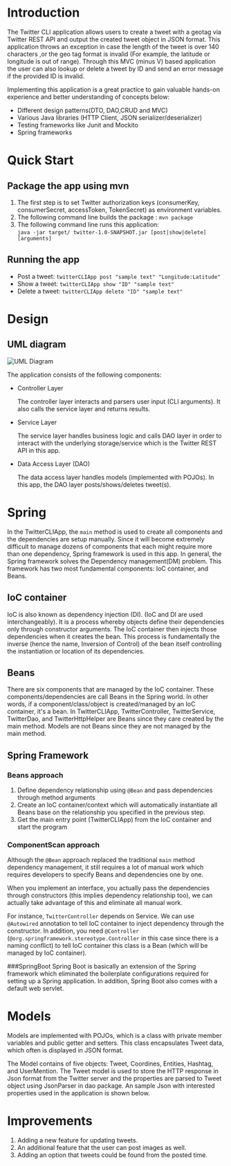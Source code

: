 # Introduction

The Twitter CLI application allows users to create a tweet with a geotag via Twitter REST API and output the created tweet object in JSON format. 
This application throws an exception in case the length of the tweet is over 140 characters ,or the geo tag format is invalid (For example, the latitude or longitude is out of range).
Through this MVC (minus V) based application the user can also lookup or delete a tweet by ID and send an error message if the provided ID is invalid.

Implementing this application is a great practice to gain valuable hands-on experience and better understanding of concepts below:
- Different design patterns(DTO, DAO,CRUD and MVC)
- Various Java libraries (HTTP Client, JSON serializer/deserializer) 
- Testing frameworks like Junit and Mockito
- Spring frameworks
# Quick Start

## Package the app using mvn
1. The first step is to set Twitter authorization keys (consumerKey, consumerSecret, accessToken, TokenSecret) as environment variables.
2. The following command line builds the package : ``mvn package`` 
3. The following command line runs this application: <br />
``java -jar target/ twitter-1.0-SNAPSHOT.jar [post|show|delete] [arguments]``

## Running the app
- Post a tweet: ``twitterCLIApp post "sample text" "Longitude:Latitude"``
- Show a tweet: ``twitterCLIApp show "ID" "sample text"``
- Delete a tweet: ``twitterCLIApp delete "ID" "sample text" ``

# Design
## UML diagram
![UML Diagram](./assets/UML%20Diagram.png)


The application consists of the following components:

- Controller Layer

    The controller layer interacts and parsers user input (CLI arguments). It also calls the service layer and returns results.

- Service Layer

    The service layer handles business logic and calls DAO layer in order to interact with the underlying storage/service which is the Twitter REST API in this app.

- Data Access Layer (DAO)

    The data access layer handles models (implemented with POJOs). In this app, the DAO layer posts/shows/deletes tweet(s).

# Spring

In the TwitterCLIApp, the `main` method is used to create all components and the dependencies are setup manually. Since it will become extremely difficult to manage  dozens of components that each might require more than one dependency,
Spring framework is used in this app. 
In general, the Spring framework solves the Dependency management(DM) problem. This framework has two most fundamental components: IoC container, and Beans.
## IoC container
IoC is also known as dependency injection (DI). (IoC and DI are used interchangeably). It is a process whereby objects define their dependencies only through constructor arguments. The IoC container then injects those dependencies when it creates the bean. This process is fundamentally the inverse (hence the name, Inversion of Control) of the bean itself controlling the instantiation or location of its dependencies.
## Beans
There are six components that are managed by the IoC container. These components/dependencies are call Beans in the Spring world. In other words, if a component/class/object is created/managed by an IoC container, it's a bean. In TwitterCLIApp, TwitterController, TwitterService, TwitterDao, and TwitterHttpHelper are Beans since they care created by the main method. Models are not Beans since they are not managed by the main method.
## Spring Framework
### Beans approach
1. Define dependency relationship using `@Bean` and pass dependencies through method arguments
2. Create an IoC container/context which will automatically instantiate all Beans base on the relationship you specified in the previous step.
3. Get the main entry point (TwitterCLIApp) from the IoC container and start the program
### ComponentScan approach
Although the `@Bean` approach replaced the traditional `main` method dependency management, it still requires a lot of manual work which requires developers to specify Beans and dependencies one by one. 

When you implement an interface, you actually pass the dependencies through constructors (this implies dependency relationship too), we can actually take advantage of this and eliminate all manual work.

For instance, `TwitterController` depends on Service. We can use `@Autowired` annotation to tell IoC container to inject dependency through the constructor. In addition, you need `@Controller` (`@org.springframework.stereotype.Controller` in this case since there is a naming conflict) to tell IoC container this class is a Bean (which will be managed by IoC container).

###SpringBoot
Spring Boot is basically an extension of the Spring framework which eliminated the boilerplate configurations required for setting up a Spring application. In addition, Spring Boot also comes with a default web servlet.
# Models
Models are implemented with POJOs, which is a class with private member variables and public getter and setters. This class encapsulates Tweet data, which often is displayed in JSON format.

The Model contains of five objects: Tweet, Coordines, Entities, Hashtag, and UserMention. The Tweet model is used to store the HTTP response in Json format from the Twitter server and the properties are parsed to Tweet object using JsonParser in dao package. An sample Json with interested properties used in the application is shown below.

# Improvements
1. Adding a new feature for updating tweets.
2. An additional feature that the user can post images as well.
3. Adding an option that tweets could be found from the posted time.